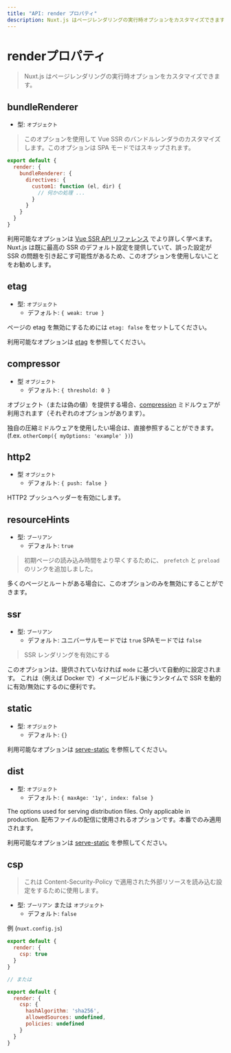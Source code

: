 ```yaml
---
title: "API: render プロパティ"
description: Nuxt.js はページレンダリングの実行時オプションをカスタマイズできます。
---
```


# renderプロパティ

> Nuxt.js はページレンダリングの実行時オプションをカスタマイズできます。

## bundleRenderer
- 型: `オブジェクト`

> このオプションを使用して Vue SSR のバンドルレンダラのカスタマイズします。このオプションは SPA モードではスキップされます。

```js
export default {
  render: {
    bundleRenderer: {
      directives: {
        custom1: function (el, dir) {
          // 何かの処理 ...
        }
      }
    }
  }
}
```

利用可能なオプションは [Vue SSR API リファレンス](https://ssr.vuejs.org/ja/api/#レンダラオプション) でより詳しく学べます。
Nuxt.js は既に最高の SSR のデフォルト設定を提供していて、誤った設定が SSR の問題を引き起こす可能性があるため、このオプションを使用しないことをお勧めします。

## etag
- 型: `オブジェクト`
  - デフォルト: `{ weak: true }`

ページの etag を無効にするためには `etag: false` をセットしてください。

利用可能なオプションは [etag](https://www.npmjs.com/package/etag) を参照してください。

## compressor
- 型 `オブジェクト`
  - デフォルト: `{ threshold: 0 }`

オブジェクト（または偽の値）を提供する場合、[compression](https://www.npmjs.com/package/compression) ミドルウェアが利用されます（それぞれのオプションがあります）。

独自の圧縮ミドルウェアを使用したい場合は、直接参照することができます。(f.ex. `otherComp({ myOptions: 'example' })`)

## http2
- 型 `オブジェクト`
  - デフォルト: `{ push: false }`

HTTP2 プッシュヘッダーを有効にします。

## resourceHints
- 型: `ブーリアン`
  - デフォルト: `true`

> 初期ページの読み込み時間をより早くするために、 `prefetch` と `preload` のリンクを追加しました。

多くのページとルートがある場合に、このオプションのみを無効にすることができます。

## ssr
- 型: `ブーリアン`
  - デフォルト: ユニバーサルモードでは `true` SPAモードでは `false`

> SSR レンダリングを有効にする

このオプションは、提供されていなければ `mode` に基づいて自動的に設定されます。
これは（例えば Docker で）イメージビルド後にランタイムで SSR を動的に有効/無効にするのに便利です。

## static
- 型: `オブジェクト`
  - デフォルト: `{}`

利用可能なオプションは  [serve-static](https://www.npmjs.com/package/serve-static) を参照してください。

## dist
- 型: `オブジェクト`
  - デフォルト: `{ maxAge: '1y', index: false }`

The options used for serving distribution files. Only applicable in production.
配布ファイルの配信に使用されるオプションです。本番でのみ適用されます。

利用可能なオプションは  [serve-static](https://www.npmjs.com/package/serve-static) を参照してください。

## csp

> これは Content-Security-Policy で適用された外部リソースを読み込む設定をするために使用します。

- 型: `ブーリアン` または `オブジェクト`
  - デフォルト: `false`

例 (`nuxt.config.js`)

```js
export default {
  render: {
    csp: true
  }
}

// または

export default {
  render: {
    csp: {
      hashAlgorithm: 'sha256',
      allowedSources: undefined,
      policies: undefined
    }
  }
}
```
